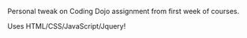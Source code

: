 Personal tweak on Coding Dojo assignment from first week of courses. 

Uses HTML/CSS/JavaScript/Jquery!
